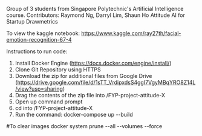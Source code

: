 Group of 3 students from Singapore Polytechnic's Artificial Intelligence course.
Contributors: Raymond Ng, Darryl Lim, Shaun Ho
Attitude AI for Startup Drawmetrics

To view the kaggle notebook:
https://www.kaggle.com/ray27th/facial-emotion-recognition-67-4

Instructions to run code:
1. Install Docker Engine (https://docs.docker.com/engine/install/)
2. Clone Git Repository using HTTPS
3. Download the zip for additional files from Google Drive (https://drive.google.com/file/d/1sTT_VrdipxdsS4ggI7VgyMBqYRO8Z14L/view?usp=sharing)
4. Drag the contents of the zip file into /FYP-project-attitude-X
5. Open up command prompt
6. cd into /FYP-project-attitude-X
7. Run the command:
docker-compose up --build

#To clear images
docker system prune --all --volumes --force
